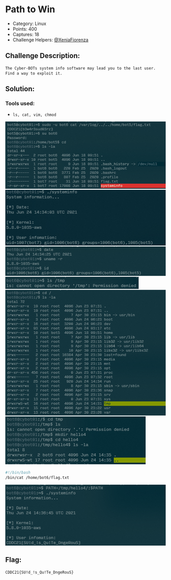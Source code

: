 # Path to Win

- Category: Linux
- Points: 400
- Captures: 18
- Challenge Helpers: [@XeniaFiorenza](https://github.com/xeniafiorenza/CTF-Writeups/tree/main/CDDC%202021)

## Challenge Description:
```
The Cyber-BOTs system info software may lead you to the last user. Find a way to exploit it.
```
## Solution:

### Tools used:
- `ls, cat, vim, chmod`

![](bot6-logon.png)
![](bot6-systeminfo.png)
![](bot6-systeminfo-commands.png)
![](bot6-permdenied.png)
![](bot6-tmp-perm.png)
![](bot6-tmp-folder.png)
```sh
#!/bin/bash
/bin/cat /home/bot6/flag.txt
```
![](bot6-systeminfo-patched.png)
## Flag:
```
CDDC21{SU!d_!s_Qu!Te_DngeRouS}
```